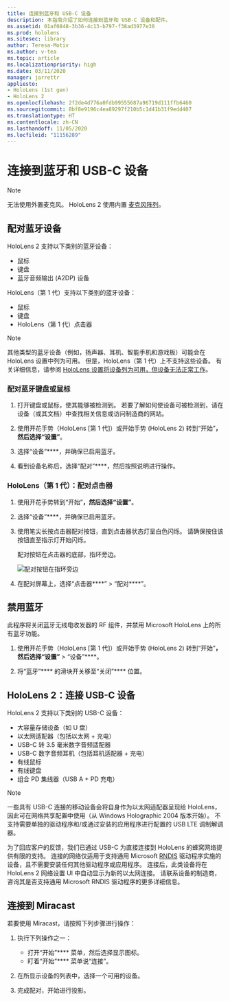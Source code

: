 ```yaml
---
title: 连接到蓝牙和 USB-C 设备
description: 本指南介绍了如何连接到蓝牙和 USB-C 设备和配件。
ms.assetid: 01af0848-3b36-4c13-b797-f38ad3977e30
ms.prod: hololens
ms.sitesec: library
author: Teresa-Motiv
ms.author: v-tea
ms.topic: article
ms.localizationpriority: high
ms.date: 03/11/2020
manager: jarrettr
appliesto:
- HoloLens (1st gen)
- HoloLens 2
ms.openlocfilehash: 2f2de4d776a0fdb99555687a96719d111ffb6460
ms.sourcegitcommit: 8bf8e9196c4ea89297f210b5c1d41b31f9edd407
ms.translationtype: HT
ms.contentlocale: zh-CN
ms.lasthandoff: 11/05/2020
ms.locfileid: "11156289"
---
```

# 连接到蓝牙和 USB-C 设备

> [!NOTE]
> 无法使用外置麦克风。 HoloLens 2 使用内置 [麦克风阵列](hololens2-hardware.md#audio-and-speech)。

## 配对蓝牙设备

HoloLens 2 支持以下类别的蓝牙设备：

- 鼠标
- 键盘
- 蓝牙音频输出 (A2DP) 设备

HoloLens（第 1 代）支持以下类别的蓝牙设备：

- 鼠标
- 键盘
- HoloLens（第 1 代）点击器

> [!NOTE]
> 其他类型的蓝牙设备（例如，扬声器、耳机、智能手机和游戏板）可能会在 HoloLens 设置中列为可用。 但是，HoloLens（第 1 代）上不支持这些设备。 有关详细信息，请参阅 [HoloLens 设置将设备列为可用，但设备无法正常工作](hololens-FAQ.md#hololens-settings-lists-devices-as-available-but-the-devices-dont-work)。

### 配对蓝牙键盘或鼠标

1. 打开键盘或鼠标，使其能够被检测到。 若要了解如何使设备可被检测到，请在设备（或其文档）中查找相关信息或访问制造商的网站。

1. 使用开花手势（HoloLens [第 1 代]）或开始手势 (HoloLens 2) 转到“开始”****，然后选择“设置”****。

1. 选择“设备”****，并确保已启用蓝牙。  

1. 看到设备名称后，选择“配对”****，然后按照说明进行操作。

### HoloLens（第 1 代）：配对点击器

1. 使用开花手势转到“开始”****，然后选择“设置”****。

1. 选择“设备”****，并确保已启用蓝牙。

1. 使用笔尖长按点击器配对按钮，直到点击器状态灯呈白色闪烁。 请确保按住该按钮直至指示灯开始闪烁。  

   配对按钮在点击器的底部，指环旁边。
   
   ![配对按钮在指环旁边](images/use-hololens-clicker-1.png)
   
1. 在配对屏幕上，选择“点击器****” > “配对****”。

## 禁用蓝牙

此程序将关闭蓝牙无线电收发器的 RF 组件，并禁用 Microsoft HoloLens 上的所有蓝牙功能。

1. 使用开花手势（HoloLens [第 1 代]）或开始手势 (HoloLens 2) 转到“开始”****，然后选择“设置”**** > “设备”****。

1. 将“蓝牙”**** 的滑块开关移至“关闭”**** 位置。

## HoloLens 2：连接 USB-C 设备

HoloLens 2 支持以下类别的 USB-C 设备：

- 大容量存储设备（如 U 盘）
- 以太网适配器（包括以太网 + 充电）
- USB-C 转 3.5 毫米数字音频适配器
- USB-C 数字音频耳机（包括耳机适配器 + 充电）
- 有线鼠标
- 有线键盘
- 组合 PD 集线器（USB A + PD 充电）

> [!NOTE]
> 一些具有 USB-C 连接的移动设备会将自身作为以太网适配器呈现给 HoloLens，因此可在网络共享配置中使用（从 Windows Holographic 2004 版本开始）。 不支持需要单独的驱动程序和/或通过安装的应用程序进行配置的 USB LTE 调制解调器。

为了回应客户的反馈，我们已通过 USB-C 为直接连接到 HoloLens 的蜂窝网络提供有限的支持。  连接的网络仅适用于支持通用 Microsoft [RNDIS](https://docs.microsoft.com/windows-hardware/drivers/network/overview-of-remote-ndis--rndis-) 驱动程序实施的设备，且不需要安装任何其他驱动程序或应用程序。  连接后，此类设备将在 HoloLens 2 网络设置 UI 中自动显示为新的以太网连接。 请联系设备的制造商，咨询其是否支持通用 Microsoft RNDIS 驱动程序的更多详细信息。

## 连接到 Miracast

若要使用 Miracast，请按照下列步骤进行操作：

1. 执行下列操作之一：  

   - 打开“开始”**** 菜单，然后选择显示图标。
   - 盯着“开始”**** 菜单说“连接”。  

1. 在所显示设备的列表中，选择一个可用的设备。

1. 完成配对，开始进行投影。
